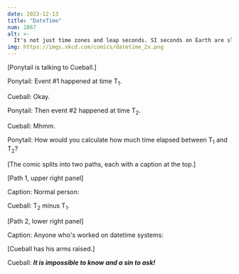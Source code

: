 ```yaml
---
date: 2023-12-13
title: "DateTime"
num: 2867
alt: >-
  It's not just time zones and leap seconds. SI seconds on Earth are slower because of relativity, so there are time standards for space stuff (TCB, TGC) that use faster SI seconds than UTC/Unix time. T2 - T1 = [God doesn't know and the Devil isn't telling.]
img: https://imgs.xkcd.com/comics/datetime_2x.png
---
```

[Ponytail is talking to Cueball.]

Ponytail: Event #1 happened at time T<sub>1</sub>.

Cueball: Okay.

Ponytail: Then event #2 happened at time T<sub>2</sub>.

Cueball: Mhmm.

Ponytail: How would you calculate how much time elapsed between T<sub>1</sub> and T<sub>2</sub>?

[The comic splits into two paths, each with a caption at the top.]

[Path 1, upper right panel]

Caption: Normal person:

Cueball: T<sub>2</sub> minus T<sub>1</sub>.

[Path 2, lower right panel]

Caption: Anyone who's worked on datetime systems:

[Cueball has his arms raised.]

Cueball: ***It is impossible to know and a sin to ask!***